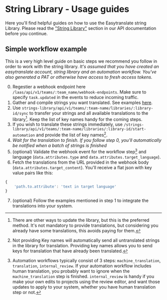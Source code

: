 # String Library - Usage guides

Here you'll find helpful guides on how to use the Easytranslate string Library.
Please read the ["String Library"](https://documenter.getpostman.com/view/7540275/SWECVaCX?version=latest#27e35853-7dbb-44bf-ba27-955afa2ed7d9) section in our API documentation before you continue.

## Simple workflow example
This is a very high level guide on basic steps we recommend you follow in order to work with the string library.
*It's assumed that you have created an easytranslate account, string library and an automation workflow. You've also generated a PAT or otherwise have access to fresh access tokens.*

0. Regestier a webhook endpoint here `/laas/api/v1/teams/:team_name/webhook-endpoints`. Make sure to specify `task.updated` in the events to reduce incoming traffic.
1. Gather and compile strings you want translated. See examples [here](code_examples/README.md).
2. Use `strings-library/api/v1/teams/:team-name/libraries/:library-id/sync` to transfer your strings and all available translations to the library[^1]. Keep the list of key names handy for the coming steps.
3. If you wish to translate these strings immediately, use `/strings-library/api/v1/teams/:team-name/libraries/:library-id/start-automation` and provide the list of key names[^2].
4. _Wait for the translation to finish. If you follow step 0, you'll automatically be notified when a batch of strings is finished_
5. (optional) Validate the webhook event for the workflow step[^3] and language (`data.attributes.type` and `data.attributes.target_language`).
6. Fetch the translations from the URL provided in the webhook body (`data.attributes.target_content`). You'll receive a flat json with key value pairs like this:
```javascript
{
    'path.to.attribute': 'text in target language'
}
``` 
7. (optional) Follow the examples mentioned in step 1 to integrate the translations into your system.

[^1]: There are other ways to update the library, but this is the preferred method. It's not mandatory to provide translations, but considering you already have some translations, this avoids paying for them.
[^2]: Not providing Key names will automatically send all untranslated strings in the library for translation. Providing key names allows you to send keys for translation that have already been translated.
[^3]: Automation workflows typically consist of 3 steps: `machine_translation`, `translation`, `internal_review`. If your automation workflow includes human translation, you probably want to ignore when the `machine_translation` step is finished. `internal_review` is handy if you make your own edits to projects using the review editor, and want those updates to apply to your system, whether you have human translation step or not.